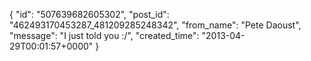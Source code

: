  {
   "id": "507639682605302",
   "post_id": "462493170453287_481209285248342",
   "from_name": "Pete Daoust",
   "message": "I just told you :/",
   "created_time": "2013-04-29T00:01:57+0000"
 }
